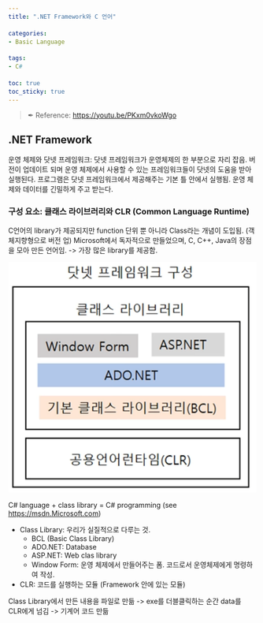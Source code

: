 ```yaml
---
title: ".NET Framework와 C 언어"

categories: 
- Basic Language

tags:
- C#

toc: true
toc_sticky: true
---
```


> ✒ Reference: <https://youtu.be/PKxm0vkoWgo>

## .NET Framework

운영 체제와 닷넷 프레임워크: 닷넷 프레임워크가 운영체제의 한 부분으로 자리 잡음. 버전이 업데이트 되며 운영 체제에서 사용할 수 있는 프레임워크들이 닷넷의 도움을 받아 실행된다. 프로그램은 닷넷 프레임워크에서 제공해주는 기본 틀 안에서 실행됨. 운영 체제와 데이터를 긴밀하게 주고 받는다.

### 구성 요소: 클래스 라이브러리와 CLR (Common Language Runtime)

C언어의 library가 제공되지만 function 단위 뿐 아니라 Class라는 개념이 도입됨. (객체지향형으로 버전 업)
Microsoft에서 독자적으로 만들었으며, C, C++, Java의 장점을 모아 만든 언어임. -> 가장 많은 library를 제공함.

![구성요소](/assets/images/Csharp/components.png)

C# language + class library = C# programming (see <https://msdn.Microsoft.com>)

- Class Library: 우리가 실질적으로 다루는 것.
  - BCL (Basic Class Library)
  - ADO.NET: Database
  - ASP.NET: Web clas library
  - Window Form: 운영 체제에서 만들어주는 폼. 코드로서 운영체제에게 명령하여 작성.
- CLR: 코드를 실행하는 모듈 (Framework 안에 있는 모듈)

Class Library에서 만든 내용을 파일로 만듦 -> exe를 더블클릭하는 순간 data를 CLR에게 넘김 -> 기계어 코드 만듦
